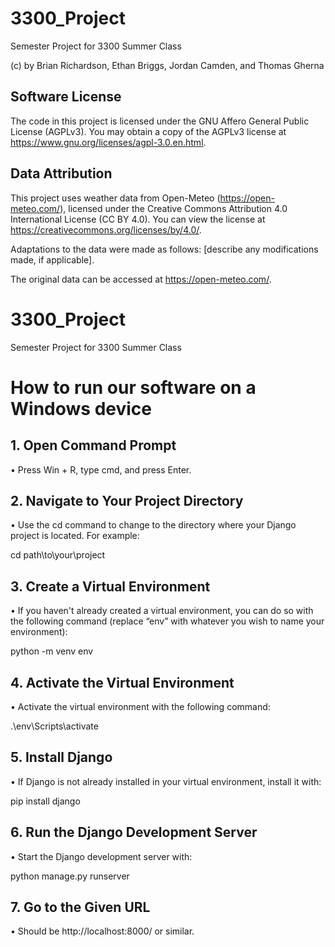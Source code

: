 # 3300_Project
Semester Project for 3300 Summer Class

(c) by Brian Richardson, Ethan Briggs, Jordan Camden, and Thomas Gherna

## Software License
The code in this project is licensed under the GNU Affero General Public License (AGPLv3). You may obtain a copy of the AGPLv3 license at <https://www.gnu.org/licenses/agpl-3.0.en.html>.

## Data Attribution
This project uses weather data from Open-Meteo (<https://open-meteo.com/>), licensed under the Creative Commons Attribution 4.0 International License (CC BY 4.0). You can view the license at <https://creativecommons.org/licenses/by/4.0/>. 

Adaptations to the data were made as follows: [describe any modifications made, if applicable].

The original data can be accessed at <https://open-meteo.com/>.

# 3300_Project
Semester Project for 3300 Summer Class

# How to run our software on a Windows device
## 1. Open Command Prompt
•	Press Win + R, type cmd, and press Enter.

## 2. Navigate to Your Project Directory
•	Use the cd command to change to the directory where your Django project is located. For example:

cd path\to\your\project

## 3. Create a Virtual Environment
•	If you haven't already created a virtual environment, you can do so with the following command (replace “env” with whatever you wish to name your environment):

python -m venv env

## 4. Activate the Virtual Environment
•	Activate the virtual environment with the following command:

.\env\Scripts\activate

## 5. Install Django
•	If Django is not already installed in your virtual environment, install it with:

pip install django

## 6. Run the Django Development Server
•	Start the Django development server with:

python manage.py runserver

## 7. Go to the Given URL
•	Should be http://localhost:8000/ or similar. 
